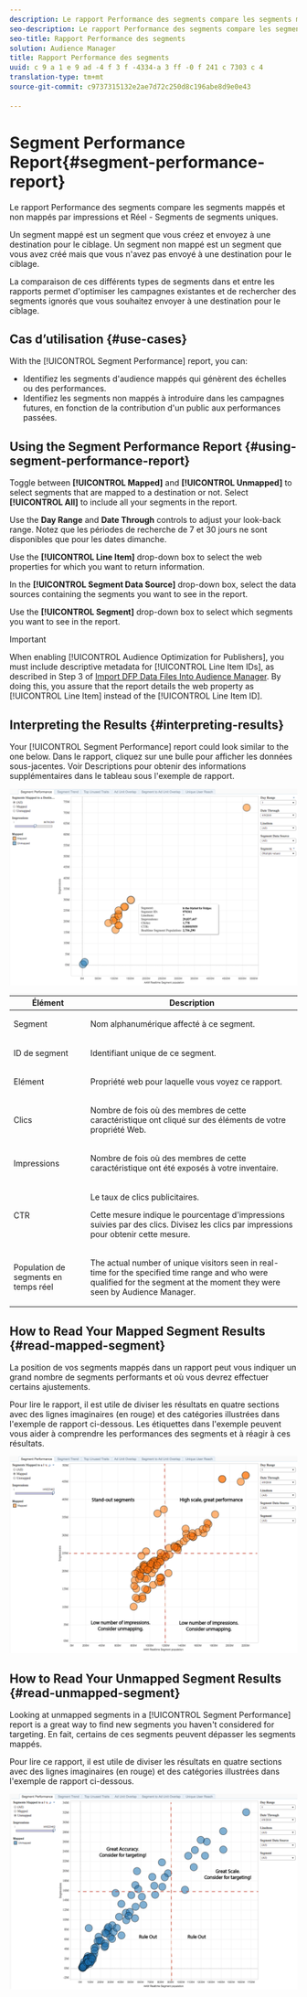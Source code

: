```yaml
---
description: Le rapport Performance des segments compare les segments mappés et non mappés par impressions et Réel - Segments de segments uniques. Un segment mappé est un segment que vous créez et envoyez à une destination pour le ciblage. Un segment non mappé est un segment que vous avez créé mais que vous n'avez pas envoyé à une destination pour le ciblage. La comparaison de ces différents types de segments dans et entre les rapports permet d'optimiser les campagnes existantes et de rechercher des segments ignorés que vous souhaitez envoyer à une destination pour le ciblage.
seo-description: Le rapport Performance des segments compare les segments mappés et non mappés par impressions et Réel - Segments de segments uniques. Un segment mappé est un segment que vous créez et envoyez à une destination pour le ciblage. Un segment non mappé est un segment que vous avez créé mais que vous n'avez pas envoyé à une destination pour le ciblage. La comparaison de ces différents types de segments dans et entre les rapports permet d'optimiser les campagnes existantes et de rechercher des segments ignorés que vous souhaitez envoyer à une destination pour le ciblage.
seo-title: Rapport Performance des segments
solution: Audience Manager
title: Rapport Performance des segments
uuid: c 9 a 1 e 9 ad -4 f 3 f -4334-a 3 ff -0 f 241 c 7303 c 4
translation-type: tm+mt
source-git-commit: c9737315132e2ae7d72c250d8c196abe8d9e0e43

---
```



# Segment Performance Report{#segment-performance-report}

Le rapport Performance des segments compare les segments mappés et non mappés par impressions et Réel - Segments de segments uniques.

Un segment mappé est un segment que vous créez et envoyez à une destination pour le ciblage. Un segment non mappé est un segment que vous avez créé mais que vous n'avez pas envoyé à une destination pour le ciblage.

La comparaison de ces différents types de segments dans et entre les rapports permet d'optimiser les campagnes existantes et de rechercher des segments ignorés que vous souhaitez envoyer à une destination pour le ciblage.

## Cas d’utilisation {#use-cases}

With the [!UICONTROL Segment Performance] report, you can:

* Identifiez les segments d'audience mappés qui génèrent des échelles ou des performances.
* Identifiez les segments non mappés à introduire dans les campagnes futures, en fonction de la contribution d'un public aux performances passées.

## Using the Segment Performance Report {#using-segment-performance-report}

Toggle between **[!UICONTROL Mapped]** and **[!UICONTROL Unmapped]** to select segments that are mapped to a destination or not. Select **[!UICONTROL All]** to include all your segments in the report.

Use the **Day Range** and **Date Through** controls to adjust your look-back range. Notez que les périodes de recherche de 7 et 30 jours ne sont disponibles que pour les dates dimanche.

Use the **[!UICONTROL Line Item]** drop-down box to select the web properties for which you want to return information.

In the **[!UICONTROL Segment Data Source]** drop-down box, select the data sources containing the segments you want to see in the report.

Use the **[!UICONTROL Segment]** drop-down box to select which segments you want to see in the report.

>[!IMPORTANT]
>
>When enabling [!UICONTROL Audience Optimization for Publishers], you must include descriptive metadata for [!UICONTROL Line Item IDs], as described in Step 3 of [Import DFP Data Files Into Audience Manager](../../../reporting/audience-optimization-reports/aor-publishers/import-dfp.md). By doing this, you assure that the report details the web property as [!UICONTROL Line Item] instead of the [!UICONTROL Line Item ID].

## Interpreting the Results {#interpreting-results}

Your [!UICONTROL Segment Performance] report could look similar to the one below. Dans le rapport, cliquez sur une bulle pour afficher les données sous-jacentes. Voir Descriptions pour obtenir des informations supplémentaires dans le tableau sous l'exemple de rapport.

![](assets/publisher_segment_performance.png)

<table id="table_AFE2540583C34835B04584693ADFD26A"> 
 <thead> 
  <tr> 
   <th colname="col1" class="entry"> Élément </th> 
   <th colname="col2" class="entry"> Description </th> 
  </tr>
 </thead>
 <tbody> 
  <tr> 
   <td colname="col1"> <p>Segment </p> </td> 
   <td colname="col2"> <p>Nom alphanumérique affecté à ce segment. </p> </td> 
  </tr> 
  <tr> 
   <td colname="col1"> <p>ID de segment </p> </td> 
   <td colname="col2"> <p>Identifiant unique de ce segment. </p> </td> 
  </tr> 
  <tr> 
   <td colname="col1"> <p>Elément </p> </td> 
   <td colname="col2"> <p>Propriété web pour laquelle vous voyez ce rapport. </p> </td> 
  </tr> 
  <tr> 
   <td colname="col1"> <p>Clics </p> </td> 
   <td colname="col2"> <p>Nombre de fois où des membres de cette caractéristique ont cliqué sur des éléments de votre propriété Web. </p> </td> 
  </tr> 
  <tr> 
   <td colname="col1"> <p>Impressions </p> </td> 
   <td colname="col2"> <p>Nombre de fois où des membres de cette caractéristique ont été exposés à votre inventaire. </p> </td> 
  </tr> 
  <tr> 
   <td colname="col1"> <p>CTR </p> </td> 
   <td colname="col2"> <p>Le taux de clics publicitaires. </p> <p>Cette mesure indique le pourcentage d'impressions suivies par des clics. Divisez les clics par impressions pour obtenir cette mesure. </p> </td> 
  </tr> 
  <tr> 
   <td colname="col1"> <p>Population de segments en temps réel </p> </td> 
   <td colname="col2"> <p>The actual number of unique visitors seen in real-time for the specified time range and who were qualified for the segment at the moment they were seen by <span class="keyword"> Audience Manager</span>. </p> </td> 
  </tr> 
 </tbody> 
</table>

## How to Read Your Mapped Segment Results {#read-mapped-segment}

La position de vos segments mappés dans un rapport peut vous indiquer un grand nombre de segments performants et où vous devrez effectuer certains ajustements.

Pour lire le rapport, il est utile de diviser les résultats en quatre sections avec des lignes imaginaires (en rouge) et des catégories illustrées dans l'exemple de rapport ci-dessous. Les étiquettes dans l'exemple peuvent vous aider à comprendre les performances des segments et à réagir à ces résultats.

![](assets/publisher_segment_performance_mapped.png)

## How to Read Your Unmapped Segment Results {#read-unmapped-segment}

Looking at unmapped segments in a [!UICONTROL Segment Performance] report is a great way to find new segments you haven't considered for targeting. En fait, certains de ces segments peuvent dépasser les segments mappés.

Pour lire ce rapport, il est utile de diviser les résultats en quatre sections avec des lignes imaginaires (en rouge) et des catégories illustrées dans l'exemple de rapport ci-dessous.

![](assets/publisher_segment_performance_unmapped.png)
